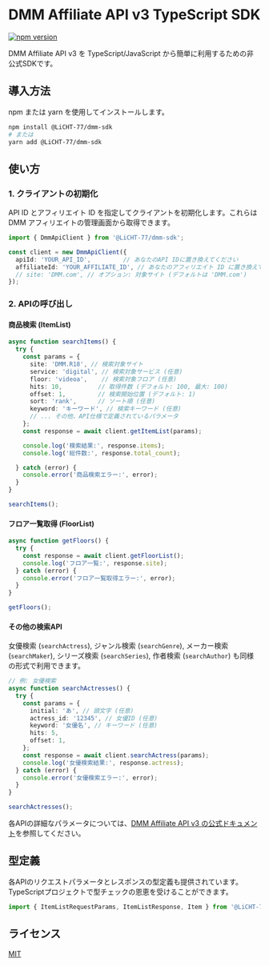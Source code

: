 # DMM Affiliate API v3 TypeScript SDK

[![npm version](https://badge.fury.io/js/%40LiCHT-77%2Fdmm-sdk.svg)](https://badge.fury.io/js/%40LiCHT-77%2Fdmm-sdk)

DMM Affiliate API v3 を TypeScript/JavaScript から簡単に利用するための非公式SDKです。

## 導入方法

npm または yarn を使用してインストールします。

```bash
npm install @LiCHT-77/dmm-sdk
# または
yarn add @LiCHT-77/dmm-sdk
```

## 使い方

### 1. クライアントの初期化

API ID とアフィリエイト ID を指定してクライアントを初期化します。これらは DMM アフィリエイトの管理画面から取得できます。

```typescript
import { DmmApiClient } from '@LiCHT-77/dmm-sdk';

const client = new DmmApiClient({
  apiId: 'YOUR_API_ID',         // あなたのAPI IDに置き換えてください
  affiliateId: 'YOUR_AFFILIATE_ID', // あなたのアフィリエイト ID に置き換えてください
  // site: 'DMM.com', // オプション: 対象サイト (デフォルトは 'DMM.com')
});
```

### 2. APIの呼び出し

#### 商品検索 (ItemList)

```typescript
async function searchItems() {
  try {
    const params = {
      site: 'DMM.R18', // 検索対象サイト
      service: 'digital', // 検索対象サービス (任意)
      floor: 'videoa',    // 検索対象フロア (任意)
      hits: 10,          // 取得件数 (デフォルト: 100, 最大: 100)
      offset: 1,         // 検索開始位置 (デフォルト: 1)
      sort: 'rank',      // ソート順 (任意)
      keyword: 'キーワード', // 検索キーワード (任意)
      // ... その他、API仕様で定義されているパラメータ
    };
    const response = await client.getItemList(params);

    console.log('検索結果:', response.items);
    console.log('総件数:', response.total_count);

  } catch (error) {
    console.error('商品検索エラー:', error);
  }
}

searchItems();
```

#### フロア一覧取得 (FloorList)

```typescript
async function getFloors() {
  try {
    const response = await client.getFloorList();
    console.log('フロア一覧:', response.site);
  } catch (error) {
    console.error('フロア一覧取得エラー:', error);
  }
}

getFloors();
```

#### その他の検索API

女優検索 (`searchActress`), ジャンル検索 (`searchGenre`), メーカー検索 (`searchMaker`), シリーズ検索 (`searchSeries`), 作者検索 (`searchAuthor`) も同様の形式で利用できます。

```typescript
// 例: 女優検索
async function searchActresses() {
  try {
    const params = {
      initial: 'あ', // 頭文字 (任意)
      actress_id: '12345', // 女優ID (任意)
      keyword: '女優名', // キーワード (任意)
      hits: 5,
      offset: 1,
    };
    const response = await client.searchActress(params);
    console.log('女優検索結果:', response.actress);
  } catch (error) {
    console.error('女優検索エラー:', error);
  }
}

searchActresses();
```

各APIの詳細なパラメータについては、[DMM Affiliate API v3 の公式ドキュメント](https://affiliate.dmm.com/api/)を参照してください。

## 型定義

各APIのリクエストパラメータとレスポンスの型定義も提供されています。TypeScriptプロジェクトで型チェックの恩恵を受けることができます。

```typescript
import { ItemListRequestParams, ItemListResponse, Item } from '@LiCHT-77/dmm-sdk';
```

## ライセンス

[MIT](./LICENSE)